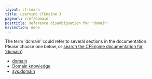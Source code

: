 ```yaml
---
layout: cf-learn
title: Learning CFEngine 3
pageurl: /ref/domain
posttitle: Reference disambiguation for 'domain'
navsection: none
---
```


The term 'domain' could refer to several sections in the documentation. Please choose one below, or
[search the CFEngine documentation for 'domain'](http://cfengine.com/docs/latest/search.html?q=domain).

- [domain](http://cfengine.com/docs/latest/reference-components.html#domain)
- [Domain knowledge](http://cfengine.com/docs/latest/reference-promise-types-packages.html#domain-knowledge)
- [sys.domain](http://cfengine.com/docs/latest/reference-special-variables-sys.html#sys-domain)
